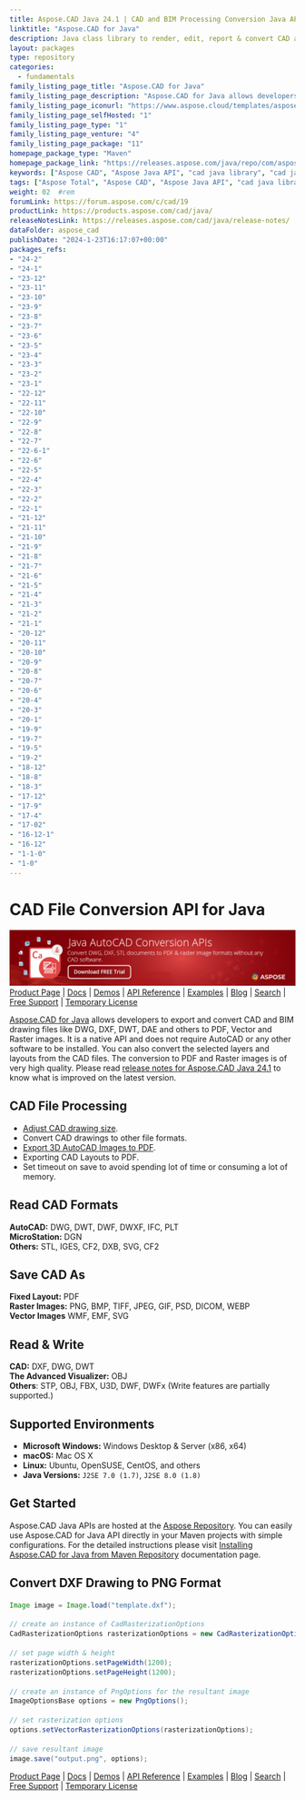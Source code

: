 ```yaml
---
title: Aspose.CAD Java 24.1 | CAD and BIM Processing Conversion Java API SDK
linktitle: "Aspose.CAD for Java"
description: Java class library to render, edit, report & convert CAD and BIM drawings within your Apps. Supports 3D solids, conic, sphere, torus, cylinder, box, & wedge, etc.
layout: packages
type: repository
categories:
  - fundamentals
family_listing_page_title: "Aspose.CAD for Java"
family_listing_page_description: "Aspose.CAD for Java allows developers to convert CAD and BIM drawings like DWG, DXF, DGN, DWF, DWFx, Collada(DAE), IFC, IGS(IGES), STL, DWT, CF2, CF2, OBJ, 3DS, DXB files to PDF, SVG, WMF and Raster images. It is a native API and does not require AutoCAD or any other software to be installed."
family_listing_page_iconurl: "https://www.aspose.cloud/templates/aspose/App_Themes/V3/images/cad/272x272/aspose_cad-for-java-min.png"
family_listing_page_selfHosted: "1"
family_listing_page_type: "1"
family_listing_page_venture: "4"
family_listing_page_package: "11"
homepage_package_type: "Maven"
homepage_package_link: "https://releases.aspose.com/java/repo/com/aspose/aspose-cad/"
keywords: ["Aspose CAD", "Aspose Java API", "cad java library", "cad java class", "DWG", "DXF", "DXB", "DWT", "DGN", "IFC", "IGES", "STL", "DWT", "PLT", "DWF", "DWFx", "DAE", "CF2", "OBJ", "3DS", "U3D", "PDF", "TIFF", "JPEG", "PNG", "GIF", "BMP", "PSD", "Maven", "Windows", "Linux", "Mac", "J2SE", "drawing", "cad drawing", "raster image", "export 3D", "cad layout", "mesh model", "ATTRIB", "MTEXT", "3D solids", "conic", "sphere", "torus", "cylinder", "box", "wedge", "wired models", "3D faces", "Unix"]
tags: ["Aspose Total", "Aspose CAD", "Aspose Java API", "cad java library", "cad java class", "DWG", "DXF", "DAE", "DGN", "IFC", "IGES", "STL", "DWT", "PLT", "DWF", "DWFx", "CF2", "OBJ", "U3D", "3DS", "PDF", "TIFF", "JPEG", "PNG", "GIF", "BMP", "Maven", "Windows", "Linux", "Mac", "J2SE", "drawing", "cad drawing", "raster image", "export 3D", "autocad", "cad layout", "mesh model", "ATTRIB", "MTEXT", "3D solids", "conic", "sphere", "torus", "cylinder", "box", "wedge", "wired models", "3D faces", "Unix"]
weight: 02	#rem
forumLink: https://forum.aspose.com/c/cad/19
productLink: https://products.aspose.com/cad/java/
releaseNotesLink: https://releases.aspose.com/cad/java/release-notes/
dataFolder: aspose_cad
publishDate: "2024-1-23T16:17:07+00:00"
packages_refs:
- "24-2"
- "24-1"
- "23-12"
- "23-11"
- "23-10"
- "23-9"
- "23-8"
- "23-7"
- "23-6"
- "23-5"
- "23-4"
- "23-3"
- "23-2"
- "23-1"
- "22-12"
- "22-11"
- "22-10"
- "22-9"
- "22-8"
- "22-7"
- "22-6-1"
- "22-6"
- "22-5"
- "22-4"
- "22-3"
- "22-2"
- "22-1"
- "21-12"
- "21-11"
- "21-10"
- "21-9"
- "21-8"
- "21-7"
- "21-6"
- "21-5"
- "21-4"
- "21-3"
- "21-2"
- "21-1"
- "20-12"
- "20-11"
- "20-10"
- "20-9"
- "20-8"
- "20-7"
- "20-6"
- "20-4"
- "20-3"
- "20-1"
- "19-9"
- "19-7"
- "19-5"
- "19-2"
- "18-12"
- "18-8"
- "18-3"
- "17-12"
- "17-9"
- "17-4"
- "17-02"
- "16-12-1"
- "16-12"
- "1-1-0"
- "1-0"
---
```


# CAD File Conversion API for Java

[![banner](../aspose_cad-for-java-banner.png)](./)
[Product Page](https://products.aspose.com/cad/java) | [Docs](https://docs.aspose.com/cad/java/) | [Demos](https://products.aspose.app/cad/family) | [API Reference](https://apireference.aspose.com/cad/java) | [Examples](https://github.com/aspose-cad/Aspose.CAD-for-Java) | [Blog](https://blog.aspose.com/category/cad/) | [Search](https://search.aspose.com/) | [Free Support](https://forum.aspose.com/c/cad) | [Temporary License](https://purchase.aspose.com/temporary-license)

[Aspose.CAD for Java](https://products.aspose.com/cad/java) allows developers to export and convert CAD and BIM drawing files like DWG, DXF, DWT, DAE and others to PDF, Vector and Raster images. It is a native API and does not require AutoCAD or any other software to be installed. You can also convert the selected layers and layouts from the CAD files. The conversion to PDF and Raster images is of very high quality.
Please read [release notes for Aspose.CAD Java 24.1](https://releases.aspose.com/cad/java/release-notes/2024/aspose-cad-for-java-24-1-release-notes/) to know what is improved on the latest version.

## CAD File Processing

- [Adjust CAD drawing size](https://docs.aspose.com/cad/java/adjusting-cad-drawing-size/).
- Convert CAD drawings to other file formats.
- [Export 3D AutoCAD Images to PDF](https://docs.aspose.com/cad/java/exporting-cad/).
- Exporting CAD Layouts to PDF.
- Set timeout on save to avoid spending lot of time or consuming a lot of memory.

## Read CAD Formats

**AutoCAD:** DWG, DWT, DWF, DWXF, IFC, PLT\
**MicroStation:** DGN\
**Others:** STL, IGES, CF2, DXB, SVG, CF2

## Save CAD As

**Fixed Layout:** PDF\
**Raster Images:** PNG, BMP, TIFF, JPEG, GIF, PSD, DICOM, WEBP\
**Vector Images** WMF, EMF, SVG

## Read & Write

**CAD:** DXF, DWG, DWT\
**The Advanced Visualizer:** OBJ\
**Others**: STP, OBJ, FBX, U3D, DWF, DWFx
(Write features are partially supported.)

## Supported Environments

- **Microsoft Windows:** Windows Desktop & Server (x86, x64)
- **macOS:** Mac OS X
- **Linux:** Ubuntu, OpenSUSE, CentOS, and others
- **Java Versions:** `J2SE 7.0 (1.7)`, `J2SE 8.0 (1.8)`

## Get Started

Aspose.CAD Java APIs are hosted at the [Aspose Repository](https://releases.aspose.com/cad/java/). You can easily use Aspose.CAD for Java API directly in your Maven projects with simple configurations. For the detailed instructions please visit [Installing Aspose.CAD for Java from Maven Repository](https://docs.aspose.com/cad/java/installation/) documentation page.

## Convert DXF Drawing to PNG Format

```java
Image image = Image.load("template.dxf");

// create an instance of CadRasterizationOptions
CadRasterizationOptions rasterizationOptions = new CadRasterizationOptions();

// set page width & height
rasterizationOptions.setPageWidth(1200);
rasterizationOptions.setPageHeight(1200);

// create an instance of PngOptions for the resultant image
ImageOptionsBase options = new PngOptions();

// set rasterization options
options.setVectorRasterizationOptions(rasterizationOptions);

// save resultant image
image.save("output.png", options);
```

[Product Page](https://products.aspose.com/cad/java) | [Docs](https://docs.aspose.com/cad/java/) | [Demos](https://products.aspose.app/cad/family) | [API Reference](https://apireference.aspose.com/cad/java) | [Examples](https://github.com/aspose-cad/Aspose.CAD-for-Java) | [Blog](https://blog.aspose.com/category/cad/) | [Search](https://search.aspose.com/) | [Free Support](https://forum.aspose.com/c/cad) |  [Temporary License](https://purchase.aspose.com/temporary-license)
